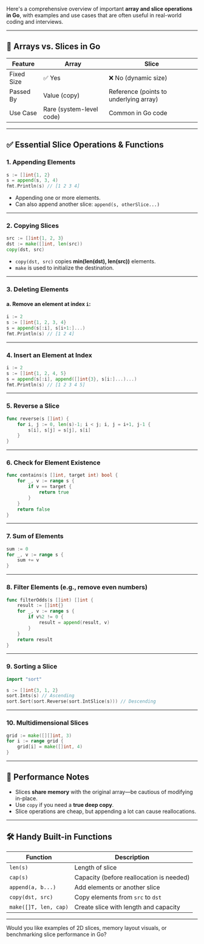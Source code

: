 Here's a comprehensive overview of important **array and slice operations in Go**, with examples and use cases that are often useful in real-world coding and interviews.

---

## 📌 Arrays vs. Slices in Go

| Feature    | Array                    | Slice                                  |
| ---------- | ------------------------ | -------------------------------------- |
| Fixed Size | ✅ Yes                    | ❌ No (dynamic size)                    |
| Passed By  | Value (copy)             | Reference (points to underlying array) |
| Use Case   | Rare (system-level code) | Common in Go code                      |

---

## ✅ Essential Slice Operations & Functions

### 1. **Appending Elements**

```go
s := []int{1, 2}
s = append(s, 3, 4)
fmt.Println(s) // [1 2 3 4]
```

* Appending one or more elements.
* Can also append another slice: `append(s, otherSlice...)`

---

### 2. **Copying Slices**

```go
src := []int{1, 2, 3}
dst := make([]int, len(src))
copy(dst, src)
```

* `copy(dst, src)` copies **min(len(dst), len(src))** elements.
* `make` is used to initialize the destination.

---

### 3. **Deleting Elements**

#### a. Remove an element at index `i`:

```go
i := 2
s := []int{1, 2, 3, 4}
s = append(s[:i], s[i+1:]...)
fmt.Println(s) // [1 2 4]
```

---

### 4. **Insert an Element at Index**

```go
i := 2
s := []int{1, 2, 4, 5}
s = append(s[:i], append([]int{3}, s[i:]...)...)
fmt.Println(s) // [1 2 3 4 5]
```

---

### 5. **Reverse a Slice**

```go
func reverse(s []int) {
	for i, j := 0, len(s)-1; i < j; i, j = i+1, j-1 {
		s[i], s[j] = s[j], s[i]
	}
}
```

---

### 6. **Check for Element Existence**

```go
func contains(s []int, target int) bool {
	for _, v := range s {
		if v == target {
			return true
		}
	}
	return false
}
```

---

### 7. **Sum of Elements**

```go
sum := 0
for _, v := range s {
	sum += v
}
```

---

### 8. **Filter Elements (e.g., remove even numbers)**

```go
func filterOdds(s []int) []int {
	result := []int{}
	for _, v := range s {
		if v%2 != 0 {
			result = append(result, v)
		}
	}
	return result
}
```

---

### 9. **Sorting a Slice**

```go
import "sort"

s := []int{3, 1, 2}
sort.Ints(s) // Ascending
sort.Sort(sort.Reverse(sort.IntSlice(s))) // Descending
```

---

### 10. **Multidimensional Slices**

```go
grid := make([][]int, 3)
for i := range grid {
	grid[i] = make([]int, 4)
}
```

---

## 🧠 Performance Notes

* Slices **share memory** with the original array—be cautious of modifying in-place.
* Use `copy` if you need a **true deep copy**.
* Slice operations are cheap, but appending a lot can cause reallocations.

---

## 🛠 Handy Built-in Functions

| Function              | Description                              |
| --------------------- | ---------------------------------------- |
| `len(s)`              | Length of slice                          |
| `cap(s)`              | Capacity (before reallocation is needed) |
| `append(a, b...)`     | Add elements or another slice            |
| `copy(dst, src)`      | Copy elements from `src` to `dst`        |
| `make([]T, len, cap)` | Create slice with length and capacity    |

---

Would you like examples of 2D slices, memory layout visuals, or benchmarking slice performance in Go?
